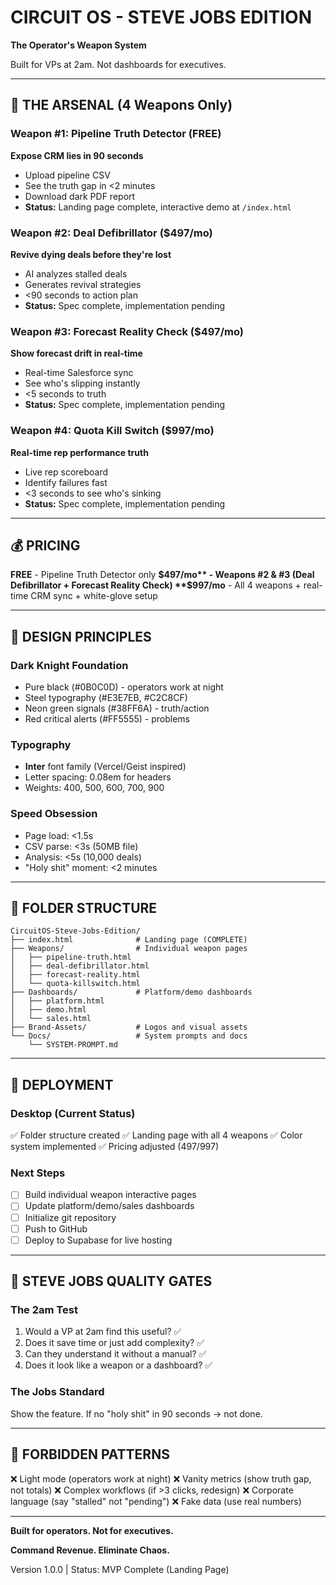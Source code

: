 # CIRCUIT OS - STEVE JOBS EDITION

**The Operator's Weapon System**

Built for VPs at 2am. Not dashboards for executives.

---

## 🎯 THE ARSENAL (4 Weapons Only)

### Weapon #1: Pipeline Truth Detector (FREE)
**Expose CRM lies in 90 seconds**
- Upload pipeline CSV
- See the truth gap in <2 minutes
- Download dark PDF report
- **Status:** Landing page complete, interactive demo at `/index.html`

### Weapon #2: Deal Defibrillator ($497/mo)
**Revive dying deals before they're lost**
- AI analyzes stalled deals
- Generates revival strategies
- <90 seconds to action plan
- **Status:** Spec complete, implementation pending

### Weapon #3: Forecast Reality Check ($497/mo)
**Show forecast drift in real-time**
- Real-time Salesforce sync
- See who's slipping instantly
- <5 seconds to truth
- **Status:** Spec complete, implementation pending

### Weapon #4: Quota Kill Switch ($997/mo)
**Real-time rep performance truth**
- Live rep scoreboard
- Identify failures fast
- <3 seconds to see who's sinking
- **Status:** Spec complete, implementation pending

---

## 💰 PRICING

**FREE** - Pipeline Truth Detector only
**$497/mo** - Weapons #2 & #3 (Deal Defibrillator + Forecast Reality Check)
**$997/mo** - All 4 weapons + real-time CRM sync + white-glove setup

---

## 🎨 DESIGN PRINCIPLES

### Dark Knight Foundation
- Pure black (#0B0C0D) - operators work at night
- Steel typography (#E3E7EB, #C2C8CF)
- Neon green signals (#38FF6A) - truth/action
- Red critical alerts (#FF5555) - problems

### Typography
- **Inter** font family (Vercel/Geist inspired)
- Letter spacing: 0.08em for headers
- Weights: 400, 500, 600, 700, 900

### Speed Obsession
- Page load: <1.5s
- CSV parse: <3s (50MB file)
- Analysis: <5s (10,000 deals)
- "Holy shit" moment: <2 minutes

---

## 📁 FOLDER STRUCTURE

```
CircuitOS-Steve-Jobs-Edition/
├── index.html              # Landing page (COMPLETE)
├── Weapons/                # Individual weapon pages
│   ├── pipeline-truth.html
│   ├── deal-defibrillator.html
│   ├── forecast-reality.html
│   └── quota-killswitch.html
├── Dashboards/             # Platform/demo dashboards
│   ├── platform.html
│   ├── demo.html
│   └── sales.html
├── Brand-Assets/           # Logos and visual assets
└── Docs/                   # System prompts and docs
    └── SYSTEM-PROMPT.md
```

---

## 🚀 DEPLOYMENT

### Desktop (Current Status)
✅ Folder structure created
✅ Landing page with all 4 weapons
✅ Color system implemented
✅ Pricing adjusted ($497/$997)

### Next Steps
- [ ] Build individual weapon interactive pages
- [ ] Update platform/demo/sales dashboards
- [ ] Initialize git repository
- [ ] Push to GitHub
- [ ] Deploy to Supabase for live hosting

---

## 🎯 STEVE JOBS QUALITY GATES

### The 2am Test
1. Would a VP at 2am find this useful? ✅
2. Does it save time or just add complexity? ✅
3. Can they understand it without a manual? ✅
4. Does it look like a weapon or a dashboard? ✅

### The Jobs Standard
Show the feature. If no "holy shit" in 90 seconds → not done.

---

## 🚫 FORBIDDEN PATTERNS

❌ Light mode (operators work at night)
❌ Vanity metrics (show truth gap, not totals)
❌ Complex workflows (if >3 clicks, redesign)
❌ Corporate language (say "stalled" not "pending")
❌ Fake data (use real numbers)

---

**Built for operators. Not for executives.**

**Command Revenue. Eliminate Chaos.**

Version 1.0.0 | Status: MVP Complete (Landing Page)
